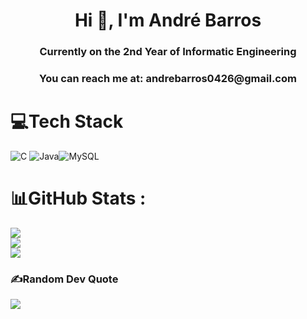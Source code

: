 <h1 align="center">Hi 👋, I'm André Barros</h1>
<h3 align="center">Currently on the 2nd Year of Informatic Engineering</h3>
<h3 align="center">You can reach me at: andrebarros0426@gmail.com</h3>


# 💻Tech Stack
![C](https://img.shields.io/badge/c-%2300599C.svg?style=for-the-badge&logo=c&logoColor=white) ![Java](https://img.shields.io/badge/java-%23ED8B00.svg?style=for-the-badge&logo=java&logoColor=white)![MySQL](https://img.shields.io/badge/mysql-%2300f.svg?style=for-the-badge&logo=mysql&logoColor=white)

# 📊GitHub Stats :
![](https://github-readme-stats.vercel.app/api?username=drewoj&theme=radical&hide_border=false&include_all_commits=true&count_private=true)<br/>
![](https://github-readme-streak-stats.herokuapp.com/?user=drewoj&theme=radical&hide_border=false)<br/>
![](https://github-readme-stats.vercel.app/api/top-langs/?username=drewoj&theme=radical&hide_border=false&include_all_commits=false&count_private=false&layout=compact)

### ✍️Random Dev Quote
![](https://quotes-github-readme.vercel.app/api?type=horizontal&theme=radical)




<!---
DREWOJ/DREWOJ is a ✨ special ✨ repository because its `README.md` (this file) appears on your GitHub profile.
You can click the Preview link to take a look at your changes.
--->
